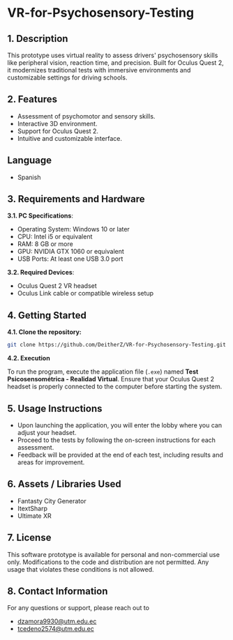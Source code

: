 # VR-for-Psychosensory-Testing

## 1. Description

This prototype uses virtual reality to assess drivers' psychosensory skills like peripheral vision, reaction time, and precision. Built for Oculus Quest 2, it modernizes traditional tests with immersive environments and customizable settings for driving schools.

## 2. Features

- Assessment of psychomotor and sensory skills.
- Interactive 3D environment.
- Support for Oculus Quest 2.
- Intuitive and customizable interface.

## Language

- Spanish

## 3. Requirements and Hardware

**3.1. PC Specifications**:
  - Operating System: Windows 10 or later
  - CPU: Intel i5 or equivalent
  - RAM: 8 GB or more
  - GPU: NVIDIA GTX 1060 or equivalent
  - USB Ports: At least one USB 3.0 port

**3.2. Required Devices**:
  - Oculus Quest 2 VR headset
  - Oculus Link cable or compatible wireless setup

## 4. Getting Started

**4.1. Clone the repository:**

```bash
git clone https://github.com/DeitherZ/VR-for-Psychosensory-Testing.git
```

**4.2. Execution**

To run the program, execute the application file (`.exe`) named **Test Psicosensométrica - Realidad Virtual**. Ensure that your Oculus Quest 2 headset is properly connected to the computer before starting the system.

## 5. Usage Instructions

- Upon launching the application, you will enter the lobby where you can adjust your headset.
- Proceed to the tests by following the on-screen instructions for each assessment.
- Feedback will be provided at the end of each test, including results and areas for improvement.

## 6. Assets / Libraries Used

- Fantasty City Generator
- ItextSharp
- Ultimate XR

## 7. License

This software prototype is available for personal and non-commercial use only. Modifications to the code and distribution are not permitted. Any usage that violates these conditions is not allowed.

## 8. Contact Information

For any questions or support, please reach out to 

- dzamora9930@utm.edu.ec
- tcedeno2574@utm.edu.ec